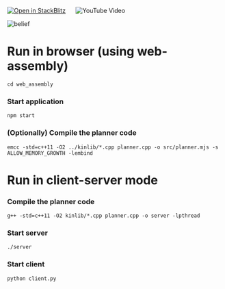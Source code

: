 [![Open in StackBlitz](https://developer.stackblitz.com/img/open_in_stackblitz_small.svg)](https://stackblitz.com/~/github/dibyendu/self-evaluation/tree/backend) &nbsp;&nbsp;&nbsp;&nbsp; <img alt='YouTube Video' src='https://img.shields.io/badge/YouTube-red?style=flat&logo=youtube&logoColor=red&label=Watch%20on&labelColor=black&link=https%3A%2F%2Fyoutu.be%2FR-qICICdEos&link=https%3A%2F%2Fyoutu.be%2FR-qICICdEos'>

![belief](https://github.com/user-attachments/assets/77b3ee97-9630-4d39-97b8-f65cd83fdccb)


# Run in browser (using web-assembly)

`cd web_assembly`

### Start application
`npm start`

### (Optionally) Compile the planner code

`emcc -std=c++11 -O2 ../kinlib/*.cpp planner.cpp -o src/planner.mjs -s ALLOW_MEMORY_GROWTH -lembind`


# Run in client-server mode

### Compile the planner code

`g++ -std=c++11 -O2 kinlib/*.cpp planner.cpp -o server -lpthread`

### Start server
`./server`

### Start client
`python client.py`
